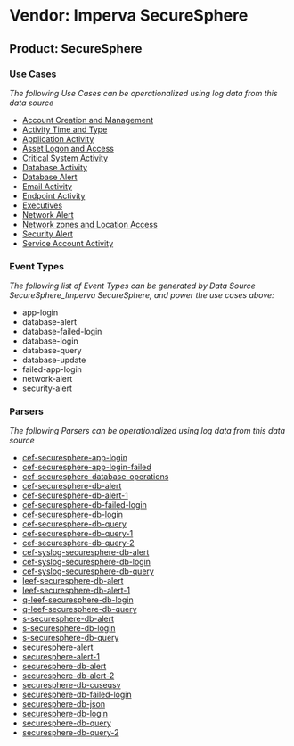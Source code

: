 Vendor: Imperva SecureSphere
============================
Product: SecureSphere
---------------------

### Use Cases

_The following Use Cases can be operationalized using log data from this data source_

* [Account Creation and Management](../UseCases/usecase_account_creation_and_management.md)
* [Activity Time  and Type](../UseCases/usecase_activity_time__and_type.md)
* [Application Activity](../UseCases/usecase_application_activity.md)
* [Asset Logon and Access](../UseCases/usecase_asset_logon_and_access.md)
* [Critical System Activity](../UseCases/usecase_critical_system_activity.md)
* [Database Activity](../UseCases/usecase_database_activity.md)
* [Database Alert](../UseCases/usecase_database_alert.md)
* [Email Activity](../UseCases/usecase_email_activity.md)
* [Endpoint Activity](../UseCases/usecase_endpoint_activity.md)
* [Executives](../UseCases/usecase_executives.md)
* [Network Alert](../UseCases/usecase_network_alert.md)
* [Network zones and Location Access](../UseCases/usecase_network_zones_and_location_access.md)
* [Security Alert](../UseCases/usecase_security_alert.md)
* [Service Account Activity](../UseCases/usecase_service_account_activity.md)


### Event Types

_The following list of Event Types can be generated by Data Source SecureSphere_Imperva SecureSphere, and power the use cases above:_

- app-login
- database-alert
- database-failed-login
- database-login
- database-query
- database-update
- failed-app-login
- network-alert
- security-alert


### Parsers

_The following Parsers can be operationalized using log data from this data source_

* [cef-securesphere-app-login](../Parsers/parserContent_cef-securesphere-app-login.md)
* [cef-securesphere-app-login-failed](../Parsers/parserContent_cef-securesphere-app-login-failed.md)
* [cef-securesphere-database-operations](../Parsers/parserContent_cef-securesphere-database-operations.md)
* [cef-securesphere-db-alert](../Parsers/parserContent_cef-securesphere-db-alert.md)
* [cef-securesphere-db-alert-1](../Parsers/parserContent_cef-securesphere-db-alert-1.md)
* [cef-securesphere-db-failed-login](../Parsers/parserContent_cef-securesphere-db-failed-login.md)
* [cef-securesphere-db-login](../Parsers/parserContent_cef-securesphere-db-login.md)
* [cef-securesphere-db-query](../Parsers/parserContent_cef-securesphere-db-query.md)
* [cef-securesphere-db-query-1](../Parsers/parserContent_cef-securesphere-db-query-1.md)
* [cef-securesphere-db-query-2](../Parsers/parserContent_cef-securesphere-db-query-2.md)
* [cef-syslog-securesphere-db-alert](../Parsers/parserContent_cef-syslog-securesphere-db-alert.md)
* [cef-syslog-securesphere-db-login](../Parsers/parserContent_cef-syslog-securesphere-db-login.md)
* [cef-syslog-securesphere-db-query](../Parsers/parserContent_cef-syslog-securesphere-db-query.md)
* [leef-securesphere-db-alert](../Parsers/parserContent_leef-securesphere-db-alert.md)
* [leef-securesphere-db-alert-1](../Parsers/parserContent_leef-securesphere-db-alert-1.md)
* [q-leef-securesphere-db-login](../Parsers/parserContent_q-leef-securesphere-db-login.md)
* [q-leef-securesphere-db-query](../Parsers/parserContent_q-leef-securesphere-db-query.md)
* [s-securesphere-db-alert](../Parsers/parserContent_s-securesphere-db-alert.md)
* [s-securesphere-db-login](../Parsers/parserContent_s-securesphere-db-login.md)
* [s-securesphere-db-query](../Parsers/parserContent_s-securesphere-db-query.md)
* [securesphere-alert](../Parsers/parserContent_securesphere-alert.md)
* [securesphere-alert-1](../Parsers/parserContent_securesphere-alert-1.md)
* [securesphere-db-alert](../Parsers/parserContent_securesphere-db-alert.md)
* [securesphere-db-alert-2](../Parsers/parserContent_securesphere-db-alert-2.md)
* [securesphere-db-cuseqsv](../Parsers/parserContent_securesphere-db-cuseqsv.md)
* [securesphere-db-failed-login](../Parsers/parserContent_securesphere-db-failed-login.md)
* [securesphere-db-json](../Parsers/parserContent_securesphere-db-json.md)
* [securesphere-db-login](../Parsers/parserContent_securesphere-db-login.md)
* [securesphere-db-query](../Parsers/parserContent_securesphere-db-query.md)
* [securesphere-db-query-2](../Parsers/parserContent_securesphere-db-query-2.md)
